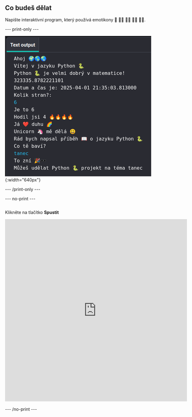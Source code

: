 ## Co budeš dělat

Napište interaktivní program, který používá emotikony 🙌 🙌🏼 🙌🏽 🙌🏾 🙌🏿.


--- print-only ---

![Dokončený projekt zobrazující ukázkový kód v editoru kódu](images/showcase_static.png){:width="640px"}

--- /print-only ---


--- no-print ---

<div style="display: flex; flex-wrap: wrap">
<div style="flex-basis: 175px; flex-grow: 1">  

Klikněte na tlačítko **Spustit**

<iframe src="https://editor.raspberrypi.org/cs-CZ/embed/viewer/hello-world-solution" width="600" height="600" frameborder="0" marginwidth="0" marginheight="0" allowfullscreen>
</iframe>
</div>
</div>

--- /no-print ---

